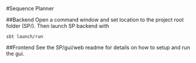 #Sequence Planner

##Backend
Open a command window and set location to the project root folder (SP/). Then launch SP backend with  
```
sbt launch/run
```
##Frontend
See the SP/gui/web readme for details on how to setup and run the gui.